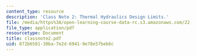 ```yaml
---
content_type: resource
description: 'Class Note 2: Thermal Hydraulics Design Limits.'
file: /media/https%3A/open-learning-course-data-rc.s3.amazonaws.com/22-39-integration-of-reactor-design-operations-and-safety-fall-2006/872b658130ba7e2d69419e78e57beb6c_classnote2.pdf
file_type: application/pdf
resourcetype: Document
title: classnote2.pdf
uid: 872b6581-30ba-7e2d-6941-9e78e57beb6c
---
```

